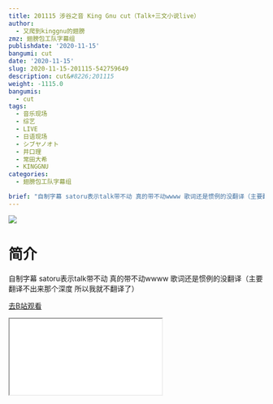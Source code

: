 ```yaml
---
title: 201115 涉谷之音 King Gnu cut（Talk+三文小说live）
author:
  - 又爬到kinggnu的翅膀
zmz: 翅膀包工队字幕组
publishdate: '2020-11-15'
bangumi: cut
date: '2020-11-15'
slug: 2020-11-15-201115-542759649
description: cut&#8226;201115
weight: -1115.0
bangumis:
  - cut
tags:
  - 音乐现场
  - 综艺
  - LIVE
  - 日语现场
  - シブヤノオト
  - 井口理
  - 常田大希
  - KINGGNU
categories:
  - 翅膀包工队字幕组

brief: "自制字幕 satoru表示talk带不动 真的带不动wwww 歌词还是惯例的没翻译（主要翻译不出来那个深度 所以我就不翻译了）"
---
```

![](https://raw.githubusercontent.com/tcgriffith/owaraisite/master/static/tmpimg/d1f64c0e8e70ab5675adebb65f9aaff55a66f533.jpg.480.jpg)
# 简介  
自制字幕
satoru表示talk带不动 真的带不动wwww
歌词还是惯例的没翻译（主要翻译不出来那个深度 所以我就不翻译了）  

[去B站观看](https://www.bilibili.com/video/av542759649/)
<div class ="resp-container"><iframe class="testiframe" src="//player.bilibili.com/player.html?aid=542759649"", scrolling="no", allowfullscreen="true" > </iframe></div> 
